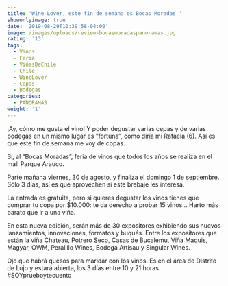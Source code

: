```yaml
---
title: 'Wine Lover, este fin de semana es Bocas Moradas '
showonlyimage: true
date: '2019-08-29T10:39:58-04:00'
image: /images/uploads/review-bocasmoradaspanoramas.jpg
rating: '13'
tags:
  - Vinos
  - Feria
  - ViñasDeChile
  - Chile
  - WineLover
  - Cepas
  - Bodegas
categories:
  - PANORAMAS
weight: '1'
---
```

¡Ay, cómo me gusta el vino! Y poder degustar varias cepas y de varias bodegas en un mismo lugar es “fortuna”, como diría mi Rafaela (6). Así es que este fin de semana me voy de copas.

<!--more-->

Sí, al “Bocas Moradas”, feria de vinos que todos los años se realiza en el mall Parque Arauco. Parte mañana viernes, 30 de agosto, y finaliza el domingo 1 de septiembre. Sólo 3 días, así es que aprovechen si este brebaje les interesa. 

La entrada es gratuita, pero si quieres degustar los vinos tienes que comprar tu copa por $10.000: te da derecho a probar 15 vinos… Harto más barato que ir a una viña.

En esta nueva edición, serán más de 30 expositores exhibiendo sus nuevos lanzamientos, innovaciones, formatos y buqués. Entre los expositores que están la viña Chateau, Potrero Seco, Casas de Bucalemu, Viña Maquis, Magyar, OWM, Peralillo Wines, Bodega Artisau y Singular Wines.

Ojo que habrá quesos para maridar con los vinos. Es en el área de Distrito de Lujo y estará abierta, los 3 días entre 10 y 21 horas. #SOYprueboytecuento
